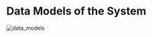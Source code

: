 # Data Models of the System
![data_models](https://github.com/saurabhMayank/splitwise_LLD/assets/82028762/dc95a26e-6d4f-44c7-99f6-86b32cba064a)

